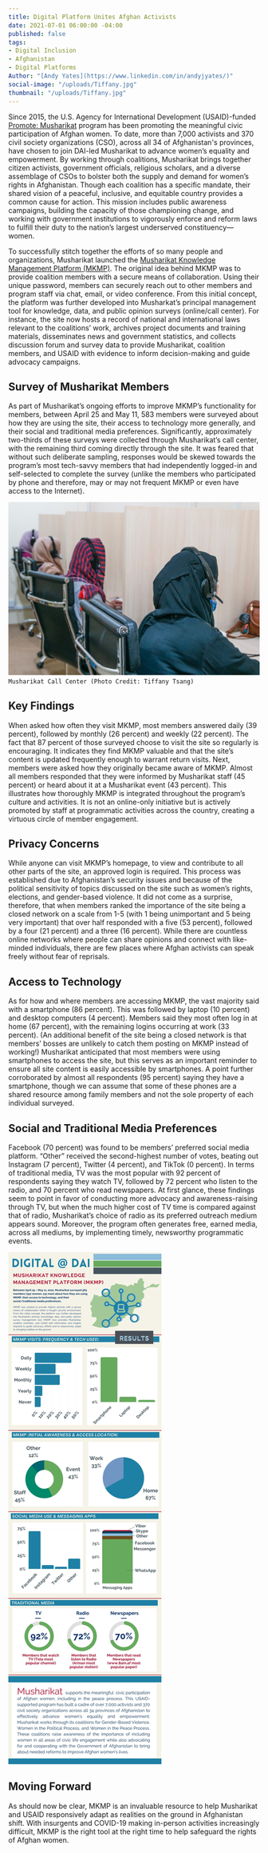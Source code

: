 ```yaml
---
title: Digital Platform Unites Afghan Activists
date: 2021-07-01 06:00:00 -04:00
published: false
tags:
- Digital Inclusion
- Afghanistan
- Digital Platforms
Author: "[Andy Yates](https://www.linkedin.com/in/andyjyates/)"
social-image: "/uploads/Tiffany.jpg"
thumbnail: "/uploads/Tiffany.jpg"
---
```


Since 2015, the U.S. Agency for International Development (USAID)-funded [Promote: Musharikat](https://www.dai.com/our-work/projects/afghanistan-musharikat) program has been promoting the meaningful civic participation of Afghan women. To date, more than 7,000 activists and 370 civil society organizations (CSO), across all 34 of Afghanistan's provinces, have chosen to join DAI-led Musharikat to advance women’s equality and empowerment. By working through coalitions, Musharikat brings together citizen activists, government officials, religious scholars, and a diverse assemblage of CSOs to bolster both the supply and demand for women’s rights in Afghanistan. Though each coalition has a specific mandate, their shared vision of a peaceful, inclusive, and equitable country provides a common cause for action. This mission includes public awareness campaigns, building the capacity of those championing change, and working with government institutions to vigorously enforce and reform laws to fulfill their duty to the nation’s largest underserved constituency—women.

<!--more-->

To successfully stitch together the efforts of so many people and organizations, Musharikat launched the [Musharikat Knowledge Management Platform (MKMP)](https://www.musharikat.com/). The original idea behind MKMP was to provide coalition members with a secure means of collaboration. Using their unique password, members can securely reach out to other members and program staff via chat, email, or video conference. From this initial concept, the platform was further developed into Musharkat’s principal management tool for knowledge, data, and public opinion surveys (online/call center). For instance, the site now hosts a record of national and international laws relevant to the coalitions’ work, archives project documents and training materials, disseminates news and government statistics, and collects discussion forum and survey data to provide Musharikat, coalition members, and USAID with evidence to inform decision-making and guide advocacy campaigns.

## Survey of Musharikat Members

As part of Musharikat’s ongoing efforts to improve MKMP’s functionality for members, between April 25 and May 11, 583 members were surveyed about how they are using the site, their access to technology more generally, and their social and traditional media preferences. Significantly, approximately two-thirds of these surveys were collected through Musharikat’s call center, with the remaining third coming directly through the site. It was feared that without such deliberate sampling, responses would be skewed towards the program’s most tech-savvy members that had independently logged-in and self-selected to complete the survey (unlike the members who participated by phone and therefore, may or may not frequent MKMP or even have access to the Internet).

![Tiffany.jpg](/uploads/Tiffany.jpg)`Musharikat Call Center (Photo Credit: Tiffany Tsang)`

## Key Findings

When asked how often they visit MKMP, most members answered daily (39 percent), followed by monthly (26 percent) and weekly (22 percent). The fact that 87 percent of those surveyed choose to visit the site so regularly is encouraging. It indicates they find MKMP valuable and that the site’s content is updated frequently enough to warrant return visits. Next, members were asked how they originally became aware of MKMP. Almost all members responded that they were informed by Musharikat staff (45 percent) or heard about it at a Musharikat event (43 percent). This illustrates how thoroughly MKMP is integrated throughout the program’s culture and activities. It is not an online-only initiative but is actively promoted by staff at programmatic activities across the country, creating a virtuous circle of member engagement.

## Privacy Concerns

While anyone can visit MKMP’s homepage, to view and contribute to all other parts of the site, an approved login is required. This process was established due to Afghanistan’s security issues and because of the political sensitivity of topics discussed on the site such as women’s rights, elections, and gender-based violence. It did not come as a surprise, therefore, that when members ranked the importance of the site being a closed network on a scale from 1-5 (with 1 being unimportant and 5 being very important) that over half responded with a five (53 percent), followed by a four (21 percent) and a three (16 percent). While there are countless online networks where people can share opinions and connect with like-minded individuals, there are few places where Afghan activists can speak freely without fear of reprisals.

## Access to Technology

As for how and where members are accessing MKMP, the vast majority said with a smartphone (86 percent). This was followed by laptop (10 percent) and desktop computers (4 percent). Members said they most often log in at home (67 percent), with the remaining logins occurring at work (33 percent). (An additional benefit of the site being a closed network is that members’ bosses are unlikely to catch them posting on MKMP instead of working!) Musharikat anticipated that most members were using smartphones to access the site, but this serves as an important reminder to ensure all site content is easily accessible by smartphones. A point further corroborated by almost all respondents (95 percent) saying they have a smartphone, though we can assume that some of these phones are a shared resource among family members and not the sole property of each individual surveyed.

## Social and Traditional Media Preferences

Facebook (70 percent) was found to be members’ preferred social media platform. “Other” received the second-highest number of votes, beating out Instagram (7 percent), Twitter (4 percent), and TikTok (0 percent). In terms of traditional media, TV was the most popular with 92 percent of respondents saying they watch TV, followed by 72 percent who listen to the radio, and 70 percent who read newspapers. At first glance, these findings seem to point in favor of conducting more advocacy and awareness-raising through TV, but when the much higher cost of TV time is compared against that of radio, Musharikat’s choice of radio as its preferred outreach medium appears sound. Moreover, the program often generates free, earned media, across all mediums, by implementing timely, newsworthy programmatic events.

![MKMP Infographic.jpg](/uploads/MKMP%20Infographic.jpg)

## Moving Forward

As should now be clear, MKMP is an invaluable resource to help Musharikat and USAID responsively adapt as realities on the ground in Afghanistan shift. With insurgents and COVID-19 making in-person activities increasingly difficult, MKMP is the right tool at the right time to help safeguard the rights of Afghan women.